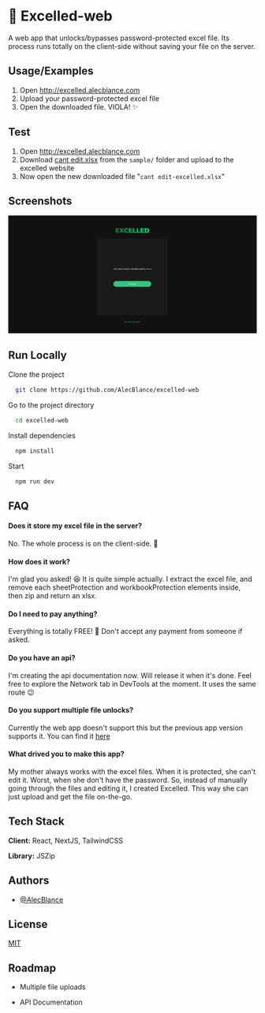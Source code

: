 # 📄 Excelled-web

A web app that unlocks/bypasses password-protected excel file. Its process runs totally on the client-side without saving your file on the server.

## Usage/Examples

1. Open http://excelled.alecblance.com
2. Upload your password-protected excel file
3. Open the downloaded file. VIOLA! ✨

## Test

1. Open http://excelled.alecblance.com
2. Download [cant edit.xlsx](sample/cant%20edit.xlsx) from the `sample/` folder and upload to the excelled website
3. Now open the new downloaded file "`cant edit-excelled.xlsx`"

## Screenshots

![App Screenshot](docs/screenshot.png)

## Run Locally

Clone the project

```bash
  git clone https://github.com/AlecBlance/excelled-web
```

Go to the project directory

```bash
  cd excelled-web
```

Install dependencies

```bash
  npm install
```

Start

```bash
  npm run dev
```

## FAQ

#### Does it store my excel file in the server?

No. The whole process is on the client-side. 💪

#### How does it work?

I'm glad you asked! 😆 It is quite simple actually. I extract the excel file, and remove each sheetProtection and workbookProtection elements inside, then zip and return an xlsx.

#### Do I need to pay anything?

Everything is totally FREE! 🎉 Don't accept any payment from someone if asked.

#### Do you have an api?

I'm creating the api documentation now. Will release it when it's done. Feel free to explore the Network tab in DevTools at the moment. It uses the same route 😉

#### Do you support multiple file unlocks?

Currently the web app doesn't support this but the previous app version supports it. You can find it [here](https://github.com/AlecBlance/excelled)

#### What drived you to make this app?

My mother always works with the excel files. When it is protected, she can't edit it. Worst, when she don't have the password. So, instead of manually going through the files and editing it, I created Excelled. This way she can just upload and get the file on-the-go.

## Tech Stack

**Client:** React, NextJS, TailwindCSS

**Library:** JSZip

## Authors

- [@AlecBlance](https://www.github.com/AlecBlance)

## License

[MIT](LICENSE)

## Roadmap

- Multiple file uploads

- API Documentation
